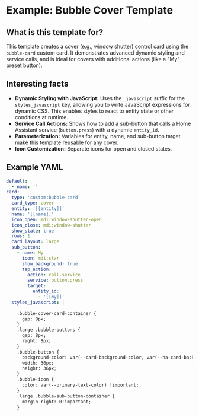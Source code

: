 # Example: Bubble Cover Template

## What is this template for?
This template creates a cover (e.g., window shutter) control card using the `bubble-card` custom card. It demonstrates advanced dynamic styling and service calls, and is ideal for covers with additional actions (like a "My" preset button).

## Interesting facts
- **Dynamic Styling with JavaScript:** Uses the `_javascript` suffix for the `styles_javascript` key, allowing you to write JavaScript expressions for dynamic CSS. This enables styles to react to entity state or other conditions at runtime.
- **Service Call Actions:** Shows how to add a sub-button that calls a Home Assistant service (`button.press`) with a dynamic `entity_id`.
- **Parameterization:** Variables for entity, name, and sub-button target make this template reusable for any cover.
- **Icon Customization:** Separate icons for open and closed states.

## Example YAML
```yaml
default:
  - name: ''
card:
  type: 'custom:bubble-card'
  card_type: cover
  entity: '[[entity]]'
  name: '[[name]]'
  icon_open: mdi:window-shutter-open
  icon_close: mdi:window-shutter
  show_state: true
  rows: 1
  card_layout: large
  sub_button:
    - name: My
      icon: mdi:star
      show_background: true
      tap_action:
        action: call-service
        service: button.press
        target:
          entity_id:
            - '[[my]]'
  styles_javascript: |
    `
    .bubble-cover-card-container {
      gap: 8px;
    }
    .large .bubble-buttons {
      gap: 8px;
      right: 8px;
    }
    .bubble-button {
      background-color: var(--card-background-color, var(--ha-card-background));
      width: 36px;
      height: 36px;
    }
    .bubble-icon {
      color: var(--primary-text-color) !important;
    }
    .large .bubble-sub-button-container {
      margin-right: 0!important;
    }
    `
```

